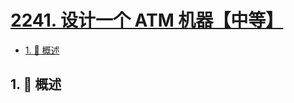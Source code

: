 # [2241. 设计一个 ATM 机器【中等】](https://github.com/tnotesjs/TNotes.leetcode/tree/main/notes/2241.%20%E8%AE%BE%E8%AE%A1%E4%B8%80%E4%B8%AA%20ATM%20%E6%9C%BA%E5%99%A8%E3%80%90%E4%B8%AD%E7%AD%89%E3%80%91)

<!-- region:toc -->

- [1. 📝 概述](#1--概述)

<!-- endregion:toc -->

## 1. 📝 概述
